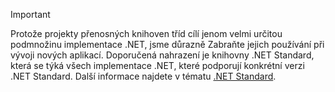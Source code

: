 > [!IMPORTANT]
> Protože projekty přenosných knihoven tříd cílí jenom velmi určitou podmnožinu implementace .NET, jsme důrazně Zabraňte jejich používání při vývoji nových aplikací. Doporučená nahrazení je knihovny .NET Standard, která se týká všech implementace .NET, které podporují konkrétní verzi .NET Standard. Další informace najdete v tématu [.NET Standard](~/docs/standard/net-standard.md).